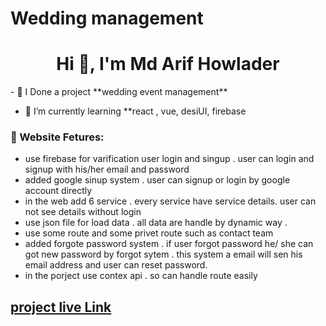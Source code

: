 # Wedding management 
<h1 align="center">Hi 👋, I'm Md Arif Howlader</h1>
- 🔭 I Done a project **wedding event management**

- 🌱 I’m currently learning **react , vue, desiUI, firebase
<p align="left">
</p>


### 🧮 Website Fetures:
- use firebase for varification user login and singup . user can login and signup with his/her email and password
- added google sinup system . user can signup or login by google account directly 
- in the web add 6 service . every service have service details. user can not see details without login  
- use json file for load data . all data are handle by dynamic way . 
- use some  route and some privet route such as contact team
- added forgote password system . if user forgot password he/ she can got new password by forgot sytem . this system a email will sen his email address and user can reset password.
- in the porject use contex api . so can handle route easily 


## [ project live Link](https://event-project-17124.web.app)